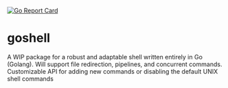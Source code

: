 [![Go Report Card](https://goreportcard.com/badge/github.com/jasbury1/goshell)](https://goreportcard.com/report/github.com/jasbury1/goshell)
# goshell

A WIP package for a robust and adaptable shell written entirely in Go (Golang). Will support file redirection, pipelines, and concurrent commands. Customizable API for adding new commands or disabling the default UNIX shell commands
